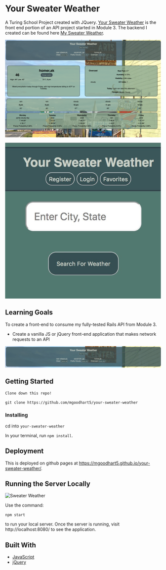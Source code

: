 # Your Sweater Weather

A Turing School Project created with JQuery. [Your Sweater Weather](https://mgoodhart5.github.io/your-sweater-weather/) is the front end portion of an API project started in Module 3. The backend I created can be found here [My Sweater Weather](https://my-sweater-weather.herokuapp.com/api/v1/forecast="Denver,Co").

![Sweater Weather](/.readme/homer.png)

![Sweater Weather](/.readme/intro.jpg)

## Learning Goals

To create a front-end to consume my fully-tested Rails API from Module 3.

* Create a vanilla JS or jQuery front-end application that makes network requests to an API

![Sweater Weather](/.readme/favs.jpg)

## Getting Started
```
Clone down this repo!

```
```
git clone https://github.com/mgoodhart5/your-sweater-weather
```
### Installing

cd into `your-sweater-weather`

In your terminal, run
`npm install`.

## Deployment

This is deployed on github pages at https://mgoodhart5.github.io/your-sweater-weather/.

## Running the Server Locally
![Sweater Weather](/.readme/jacksonhole.png)

Use the command:

```
npm start
```
to run your local server. Once the server is running, visit http://localhost:8080/ to see the application.


## Built With

* [JavaScript](https://www.javascript.com/)
* [jQuery](https://jquery.com/)
